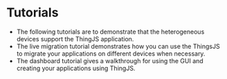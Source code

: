 # Tutorials

* The following tutorials are to demonstrate that the heterogeneous devices support the ThingJS application.
* The live migration tutorial demonstrates how you can use the ThingsJS to migrate your applications on different devices when necessary.
* The dashboard tutorial gives a walkthrough for using the GUI and creating your applications using ThingJS.
